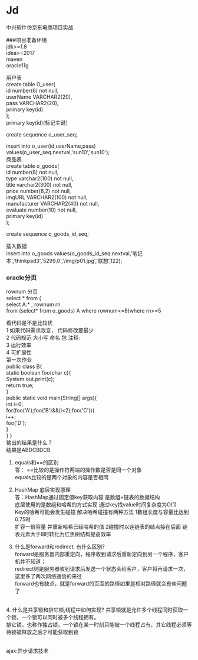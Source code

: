 # Jd
中兴软件仿京东电商项目实战

###项目准备环境  <br>
jdk>=1.8  <br>
idea>=2017  <br>
maven  <br>
oracle11g  <br>


用户表<br>
create table O_user(<br>
id number(6) not null,<br>
userName VARCHAR2(20),<br>
pass VARCHAR2(20),<br>
primary key(id)<br>
);<br>
primary key(id)(标记主键）<br>

create sequence o_user_seq;<br>

insert into o_user(id,userName,pass) values(o_user_seq.nextval,'sun10','sun10');
<br>
商品表<br>
create table o_goods(<br>
    id number(8) not null,  <br>
     type varchar2(100) not null,<br>
title varchar2(300) not null,<br>
price number(8,2) not null,<br>
imgURL VARCHAR2(100) not null,<br>
manufacturer VARCHAR2(40) not null,<br>
evaluate number(10) not null,<br>
primary key(id)<br>
);<br>

create sequence o_goods_id_seq;<br>

插入数据<br>
insert into o_goods values(o_goods_id_seq.nextval,'笔记本','thinkpad3','5299.0','/img/p01.jpg','联想',122);
 
### oracle分页<br>
rownum 分页<br>
select * from (<br>
select A.* , rownum rn<br>
from (select* from o_goods) A where rownum<=8)where rn>=5 <br>

看代码是不是比较优<br>
1 如果代码需求改变， 代码修改要最少<br>
2 代码规范 大小写 命名 包  注释:<br>
3 运行效率
<br>
4 可扩展性
<br>
第一次作业<br>
public class B{<br>
static boolean foo(char c){<br>
System.out.print(c);<br>
return true;<br>
}<br>
public static void main(String[] args){<br>
int i=0;<br>
for(foo('A');foo('B')&&(i<2);foo('C')){<br>
i++;<br>
foo('D');<br>
}   <br>
}
}<br>
输出的结果是什么？<br>
结果是ABDCBDCB<br>


1.	equals和==的区别<br>
答： ==比较的是操作符两端的操作数是否是同一个对象<br>
equals比较的是两个对象的内容是否相同<br>

2.	HashMap 底层实现原理<br>
答：HashMap通过固定值key获取内容 是数组+链表的数据结构
<br>底层使用的是数组和哈希的方式实现 通过key找value时间复杂度为O(1)
<br>Key的哈希可能会发生碰撞 解决哈希碰撞有两种方法 1数组长度与容量比达到0.75时
<br>扩容一倍容量 并重新哈希已经哈希的值 2碰撞时以连链表的结点接在后面 链表元素大于8时转化为红黑树结构提高效率

3.	什么是forward和redirect, 有什么区别?
<br>forward是服务器内部重定向，程序收到请求后重新定向到另一个程序，客户机并不知道；
<br>redirect则是服务器收到请求后发送一个状态头给客户，客户将再请求一次，这里多了两次网络通信的来往
<br>forward也有缺点，就是forward的页面的路径如果是相对路径就会有些问题了
<br>
4.	什么是共享锁和排它锁,线程中如何实现?
共享锁就是允许多个线程同时获取一个锁，一个锁可以同时被多个线程拥有。<br>
     排它锁，也称作独占锁，一个锁在某一时刻只能被一个线程占有，其它线程必须等待锁被释放之后才可能获取到锁<br>
<br>

ajax:异步请求技术